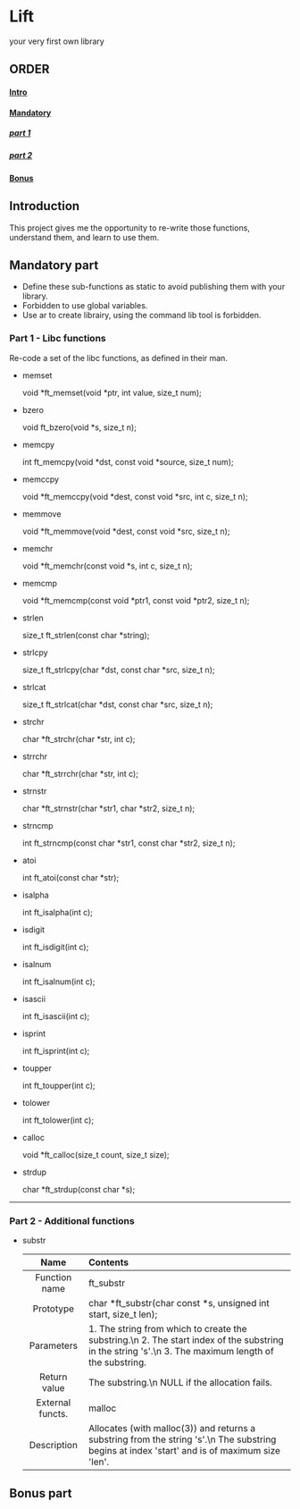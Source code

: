 # Lift

   your very first own library

## ORDER

#### [Intro](#introduction)
#### [Mandatory](#mandatory-part) 
   ##### [part 1](#part-1---libc-functions)
   ##### [part 2](#part-2---additional-functions)
#### [Bonus](#bonus-part)

## Introduction

This project gives me the opportunity to re-write those functions, understand them, and learn to use them.

## Mandatory part

- Define these sub-functions as static to avoid publishing them with your library.
- Forbidden to use global variables.
- Use ar to create librairy, using the command lib tool is forbidden.

### Part 1 - Libc functions

Re-code a set of the libc functions, as defined in their man.

- memset

    void    \*ft_memset(void \*ptr, int value, size_t num);

- bzero

    void     ft_bzero(void \*s, size_t n);

- memcpy

    int    ft_memcpy(void *dst, const void \*source, size_t num);

- memccpy

    void    \*ft_memccpy(void \*dest, const void \*src, int c, size_t n);

- memmove

    void    \*ft_memmove(void \*dest, const void \*src, size_t n);

- memchr

    void    \*ft_memchr(const void \*s, int c, size_t n);

- memcmp

    void    \*ft_memcmp(const void \*ptr1, const void \*ptr2, size_t n);

- strlen

    size_t    ft_strlen(const char \*string);

- strlcpy

    size_t    ft_strlcpy(char \*dst, const char \*src, size_t n);

- strlcat

    size_t    ft_strlcat(char \*dst, const char \*src, size_t n);

- strchr

    char    \*ft_strchr(char \*str, int c);

- strrchr

    char    \*ft_strrchr(char \*str, int c);

- strnstr

    char    \*ft_strnstr(char \*str1, char \*str2, size_t n);

- strncmp

    int    ft_strncmp(const char \*str1, const char \*str2, size_t n);

- atoi

    int    ft_atoi(const char \*str);

- isalpha

    int    ft_isalpha(int c);

- isdigit

    int    ft_isdigit(int c);

- isalnum

    int    ft_isalnum(int c);

- isascii

    int    ft_isascii(int c);

- isprint

    int    ft_isprint(int c);

- toupper

    int    ft_toupper(int c);

- tolower

    int    ft_tolower(int c);

- calloc

    void    \*ft_calloc(size_t count, size_t size);

- strdup

    char    \*ft_strdup(const char \*s);

---

### Part 2 - Additional functions

- substr
    
    |Name|Contents|
    |:--:|:--|
    |Function name|ft_substr|
    |Prototype|char    \*ft_substr(char const \*s, unsigned int start, size_t len);|
    |Parameters| 1. The string from which to create the substring.\n 2. The start index of the substring in the string 's'.\n 3. The maximum length of the substring.|
    |Return value| The substring.\n NULL if the allocation fails.|
    |External functs.|malloc|
    |Description|Allocates (with malloc(3)) and returns a substring from the string 's'.\n The substring begins at index 'start' and is of maximum size 'len'.|



## Bonus part
